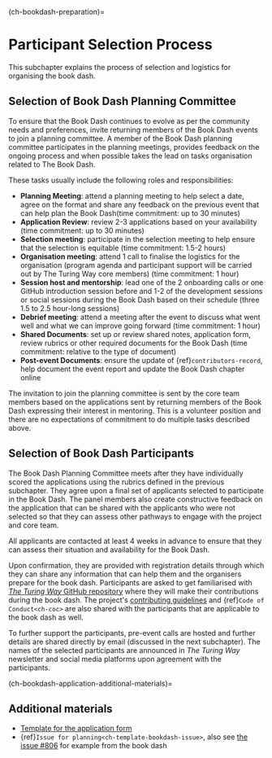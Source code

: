 (ch-bookdash-preparation)=
# Participant Selection Process

This subchapter explains the process of selection and logistics for organising the book dash.

## Selection of Book Dash Planning Committee

To ensure that the Book Dash continues to evolve as per the community needs and preferences, invite returning members of the Book Dash events to join a planning committee.
A member of the Book Dash planning committee participates in the planning meetings, provides feedback on the ongoing process and when possible takes the lead on tasks organisation related to The Book Dash.

These tasks usually include the following roles and responsibilities:
- **Planning Meeting**: attend a planning meeting to help select a date, agree on the format and share any feedback on the previous event that can help plan the Book Dash(time commitment: up to 30 minutes)
- **Application Review**: review 2-3 applications based on your availability (time commitment: up to 30 minutes)
- **Selection meeting**: participate in the selection meeting to help ensure that the selection is equitable (time commitment: 1.5-2 hours)
- **Organisation meeting**: attend 1 call to finalise the logistics for the organisation (program agenda and participant support will be carried out by The Turing Way core members) (time commitment: 1 hour)
- **Session host and mentorship**: lead one of the 2 onboarding calls or one GitHub introduction session before and 1-2 of the development sessions or social sessions during the Book Dash based on their schedule (three 1.5 to 2.5 hour-long sessions) 
- **Debrief meeting**: attend a meeting after the event to discuss what went well and what we can improve going forward (time commitment: 1 hour)
- **Shared Documents**: set up or review shared notes, application form, review rubrics or other required documents for the Book Dash (time commitment: relative to the type of document)
- **Post-event Documents**: ensure the update of {ref}`contributors-record`, help document the event report and update the Book Dash chapter online 

The invitation to join the planning committee is sent by the core team members based on the applications sent by returning members of the Book Dash expressing their interest in mentoring.
This is a volunteer position and there are no expectations of commitment to do multiple tasks described above.

## Selection of Book Dash Participants

The Book Dash Planning Committee meets after they have individually scored the applications using the rubrics defined in the previous subchapter.
They agree upon a final set of applicants selected to participate in the Book Dash.
The panel members also create constructive feedback on the application that can be shared with the applicants who were not selected so that they can assess other pathways to engage with the project and core team.

All applicants are contacted at least 4 weeks in advance to ensure that they can assess their situation and availability for the Book Dash.

Upon confirmation, they are provided with registration details through which they can share any information that can help them and the organisers prepare for the book dash.
Participants are asked to get familiarised with [_The Turing Way_ GitHub repository](https://github.com/alan-turing-institute/the-turing-way) where they will make their contributions during the book dash.
The project's [contributing guidelines](https://github.com/alan-turing-institute/the-turing-way/blob/master/CONTRIBUTING.md) and {ref}`Code of Conduct<ch-coc>` are also shared with the participants that are applicable to the book dash as well.

To further support the participants, pre-event calls are hosted and further details are shared directly by email (discussed in the next subchapter).
The names of the selected participants are announced in _The Turing Way_ newsletter and social media platforms upon agreement with the participants.

(ch-bookdash-application-additional-materials)=
## Additional materials

- [Template for the application form](https://docs.google.com/forms/d/14JbI_Xqr8vRWAidzcVFhB-5iITA6n9BOZ0RX_aSDauU/edit?usp=sharing)
- {ref}`Issue for planning<ch-template-bookdash-issue>`, also see [the issue #806](https://github.com/alan-turing-institute/the-turing-way/issues/806) for example from the book dash
